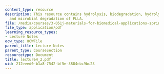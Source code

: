 ```yaml
---
content_type: resource
description: This resource contains hydrolysis, biodegradation, hydrolysable polymers
  and microbial degradation of PLLA.
file: /media/courses/3-051j-materials-for-biomedical-applications-spring-2006/212eeed0b1a87542bf5e3884ebc9bc23_lecture4_2.pdf
file_type: application/pdf
learning_resource_types:
- Lecture Notes
ocw_type: OCWFile
parent_title: Lecture Notes
parent_type: CourseSection
resourcetype: Document
title: lecture4_2.pdf
uid: 212eeed0-b1a8-7542-bf5e-3884ebc9bc23
---
```

